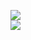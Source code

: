 [![](https://img.shields.io/badge/Made%20With-Github%20Spray-lightgrey.svg?style=for-the-badge&logo=github)](https://github.com/Annihil/github-spray#9492)  
[![](https://i.imgur.com/2DrTn0Z.gif)](https://github.com/Annihil/github-spray)